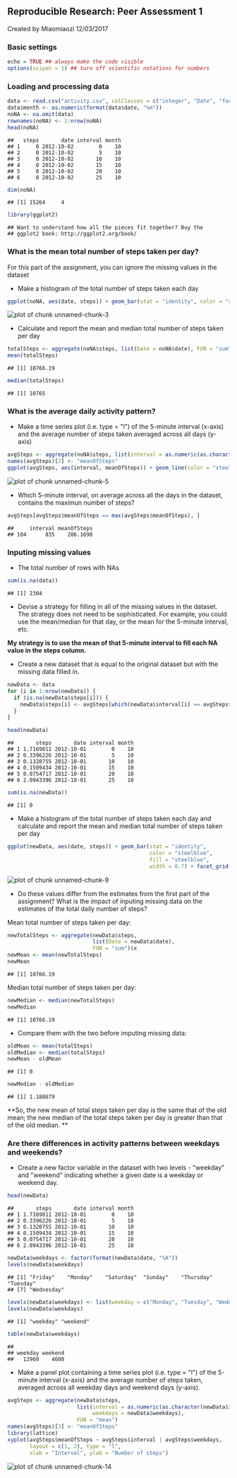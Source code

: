 
## Reproducible Research: Peer Assessment 1

Created by Miaomiaozi 12/03/2017

### Basic settings


```r
echo = TRUE ## always make the code visible
options(scipen = 1) ## turn off scientific notations for numbers
```

### Loading and processing data


```r
data <- read.csv("activity.csv", colClasses = c("integer", "Date", "factor"))
data$month <- as.numeric(format(data$date, "%m"))
noNA <- na.omit(data)
rownames(noNA) <- 1:nrow(noNA)
head(noNA)
```

```
##   steps       date interval month
## 1     0 2012-10-02        0    10
## 2     0 2012-10-02        5    10
## 3     0 2012-10-02       10    10
## 4     0 2012-10-02       15    10
## 5     0 2012-10-02       20    10
## 6     0 2012-10-02       25    10
```

```r
dim(noNA)
```

```
## [1] 15264     4
```

```r
library(ggplot2)
```

```
## Want to understand how all the pieces fit together? Buy the
## ggplot2 book: http://ggplot2.org/book/
```

### What is the mean total number of steps taken per day?

For this part of the assignment, you can ignore the missing values in the dataset

- Make a histogram of the total number of steps taken each day


```r
ggplot(noNA, aes(date, steps)) + geom_bar(stat = "identity", color = "steelblue", fill = "steelblue", width = 0.7) + facet_grid(. ~ month, scales = "free") + labs(title = "Histogram of Total Number of Steps Taken Each Day", x = "Date", y = "Total number of steps")
```

![plot of chunk unnamed-chunk-3](figure/unnamed-chunk-3-1.png)

- Calculate and report the mean and median total number of steps taken per day


```r
totalSteps <- aggregate(noNA$steps, list(Date = noNA$date), FUN = "sum")$x
mean(totalSteps)
```

```
## [1] 10766.19
```

```r
median(totalSteps)
```

```
## [1] 10765
```

### What is the average daily activity pattern?

- Make a time series plot (i.e. type = "l") of the 5-minute interval (x-axis) and the average number of steps taken averaged across all days (y-axis)


```r
avgSteps <- aggregate(noNA$steps, list(interval = as.numeric(as.character(noNA$interval))), FUN = "mean")
names(avgSteps)[2] <- "meanOfSteps"
ggplot(avgSteps, aes(interval, meanOfSteps)) + geom_line(color = "steelblue", size = 0.8) + labs(title = "Time Series Plot of the 5-minute Interval", x = "5-minute intervals", y = "Average Number of Steps Taken")
```

![plot of chunk unnamed-chunk-5](figure/unnamed-chunk-5-1.png)

- Which 5-minute interval, on average across all the days in the dataset, contains the maximun number of steps?


```r
avgSteps[avgSteps$meanOfSteps == max(avgSteps$meanOfSteps), ]
```

```
##     interval meanOfSteps
## 104      835    206.1698
```

### Inputing missing values

- The total number of rows with NAs


```r
sum(is.na(data))
```

```
## [1] 2304
```

- Devise a strategy for filling in all of the missing values in the dataset. The strategy does not need to be sophisticated. For example, you could use the mean/median for that day, or the mean for the 5-minute interval, etc.

**My strategy is to use the mean of that 5-minute interval to fill each NA value in the steps column.**

- Create a new dataset that is equal to the original dataset but with the missing data filled in.


```r
newData <- data
for (i in 1:nrow(newData)) {
  if (is.na(newData$steps[i])) {
    newData$steps[i] <- avgSteps[which(newData$interval[i] == avgSteps$interval), ]$meanOfSteps
  }
}

head(newData)
```

```
##       steps       date interval month
## 1 1.7169811 2012-10-01        0    10
## 2 0.3396226 2012-10-01        5    10
## 3 0.1320755 2012-10-01       10    10
## 4 0.1509434 2012-10-01       15    10
## 5 0.0754717 2012-10-01       20    10
## 6 2.0943396 2012-10-01       25    10
```

```r
sum(is.na(newData))
```

```
## [1] 0
```

- Make a histogram of the total number of steps taken each day and calculate and report the mean and median total number of steps taken per day


```r
ggplot(newData, aes(date, steps)) + geom_bar(stat = "identity",
                                             color = "steelblue",
                                             fill = "steelblue",
                                             width = 0.7) + facet_grid(. ~ month, scales = "free") + labs(title = "Histogram of Total Number of Steps Taken Each Day (no missing values)", x = "Date", y = "Total number of steps")
```

![plot of chunk unnamed-chunk-9](figure/unnamed-chunk-9-1.png)

- Do these values differ from the estimates from the first part of the assignment? What is the impact of inputing missing data on the estimates of the total daily number of steps?

Mean total number of steps taken per day:


```r
newTotalSteps <- aggregate(newData$steps,
                           list(Date = newData$date),
                           FUN = "sum")$x
newMean <- mean(newTotalSteps)
newMean
```

```
## [1] 10766.19
```

Median total number of steps taken per day:


```r
newMedian <- median(newTotalSteps)
newMedian
```

```
## [1] 10766.19
```

- Compare them with the two before imputing missing data:


```r
oldMean <- mean(totalSteps)
oldMedian <- median(totalSteps)
newMean - oldMean
```

```
## [1] 0
```

```r
newMedian - oldMedian
```

```
## [1] 1.188679
```

**So, the new mean of total steps taken per day is the same that of the old mean; the new median of the total steps taken per day is greater than that of the old median. **

### Are there differences in activity patterns between weekdays and weekends?

- Create a new factor variable in the dataset with two levels - "weekday" and "weekend" indicating whether a given date is a weekday or weekend day. 


```r
head(newData)
```

```
##       steps       date interval month
## 1 1.7169811 2012-10-01        0    10
## 2 0.3396226 2012-10-01        5    10
## 3 0.1320755 2012-10-01       10    10
## 4 0.1509434 2012-10-01       15    10
## 5 0.0754717 2012-10-01       20    10
## 6 2.0943396 2012-10-01       25    10
```

```r
newData$weekdays <- factor(format(newData$date, "%A"))
levels(newData$weekdays)
```

```
## [1] "Friday"    "Monday"    "Saturday"  "Sunday"    "Thursday"  "Tuesday"  
## [7] "Wednesday"
```

```r
levels(newData$weekdays) <- list(weekday = c("Monday", "Tuesday", "Wednesday", "Thursday", "Friday"), weekend = c("Saturday", "Sunday"))
levels(newData$weekdays)
```

```
## [1] "weekday" "weekend"
```

```r
table(newData$weekdays)
```

```
## 
## weekday weekend 
##   12960    4608
```

- Make a panel plot containing a time series plot (i.e. type = "l") of the 5-minute interval (x-axis) and the average number of steps taken, averaged across all weekday days and weekend days (y-axis). 


```r
avgSteps <- aggregate(newData$steps,
                      list(interval = as.numeric(as.character(newData$interval)), 
                           weekdays = newData$weekdays),
                      FUN = "mean")
names(avgSteps)[3] <- "meanOfSteps"
library(lattice)
xyplot(avgSteps$meanOfSteps ~ avgSteps$interval | avgSteps$weekdays,
       layout = c(1, 2), type = "l",
       xlab = "Interval", ylab = "Number of steps")
```

![plot of chunk unnamed-chunk-14](figure/unnamed-chunk-14-1.png)











